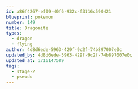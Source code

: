 ```yaml
---
id: a86f4267-ef09-40f6-932c-f3116c590421
blueprint: pokemon
number: 149
title: Dragonite
types:
  - dragon
  - flying
author: 4d8d6ede-5963-429f-9c2f-74b897007e0c
updated_by: 4d8d6ede-5963-429f-9c2f-74b897007e0c
updated_at: 1716147589
tags:
  - stage-2
  - pseudo
---
```

